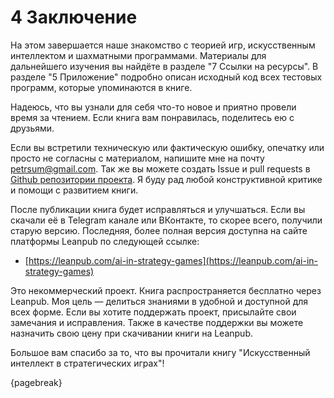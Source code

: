 # 4 Заключение

На этом завершается наше знакомство с теорией игр, искусственным интеллектом и шахматными программами. Материалы для дальнейшего изучения вы найдёте в разделе "7 Ссылки на ресурсы". В разделе "5 Приложение" подробно описан исходный код всех тестовых программ, которые упоминаются в книге.

Надеюсь, что вы узнали для себя что-то новое и приятно провели время за чтением. Если книга вам понравилась, поделитесь ею с друзьями.

Если вы встретили техническую или фактическую ошибку, опечатку или просто не согласны с материалом, напишите мне на почту [petrsum@gmail.com](mailto:petrsum@gmail.com). Так же вы можете создать Issue и pull requests в [Github репозитории проекта](https://github.com/ellysh/ai-in-strategy-games). Я буду рад любой конструктивной критике и помощи с развитием книги.

После публикации книга будет исправляться и улучшаться. Если вы скачали её в Telegram канале или ВКонтакте, то скорее всего, получили старую версию. Последняя, более полная версия доступна на сайте платформы Leanpub по следующей ссылке:

* [https://leanpub.com/ai-in-strategy-games](https://leanpub.com/ai-in-strategy-games)

Это некоммерческий проект. Книга распространяется бесплатно через Leanpub. Моя цель — делиться знаниями в удобной и доступной для всех форме. Если вы хотите поддержать проект, присылайте свои замечания и исправления. Также в качестве поддержки вы можете назначить свою цену при скачивании книги на Leanpub.

Большое вам спасибо за то, что вы прочитали книгу "Искусственный интеллект в стратегических играх"!

{pagebreak}
